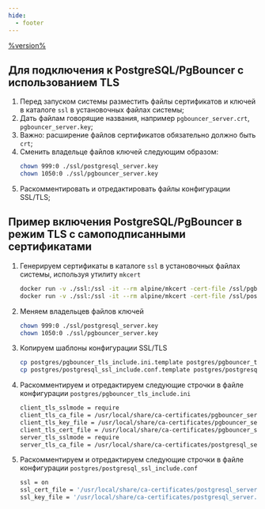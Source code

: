 ```yaml
---
hide:
  - footer
---
```


<a href="/changelog/on-premise-changelog/#%version%" class="version-tag">%version%</a>

## Для подключения к PostgreSQL/PgBouncer с использованием TLS
1. Перед запуском системы разместить файлы сертификатов и ключей в каталоге `ssl` в установочных файлах системы;
2. Дать файлам говорящие названия, например `pgbouncer_server.crt`, `pgbouncer_server.key`;
3. Важно: расширение файлов сертификатов обязательно должно быть `crt`;
4. Сменить владельце файлов ключей следующим образом:
    ```bash
    chown 999:0 ./ssl/postgresql_server.key
    chown 1050:0 ./ssl/pgbouncer_server.key
    ```
5. Раскомментировать и отредактировать файлы конфигурации SSL/TLS;

## Пример включения PostgreSQL/PgBouncer в режим TLS с самоподписанными сертификатами
1. Генерируем сертификаты в каталоге `ssl` в установочных файлах системы, используя утилиту `mkcert`
    ```bash
    docker run -v ./ssl:/ssl -it --rm alpine/mkcert -cert-file /ssl/pgbouncer_server.crt -key-file /ssl/pgbouncer_server.key pgbouncer
    docker run -v ./ssl:/ssl -it --rm alpine/mkcert -cert-file /ssl/postgresql_server.crt -key-file /ssl/postgresql_server.key psql
    ```
2. Меняем владельцев файлов ключей
    ```bash
    chown 999:0 ./ssl/postgresql_server.key
    chown 1050:0 ./ssl/pgbouncer_server.key
    ```
3. Копируем шаблоны конфигурации SSL/TLS
    ```bash
    cp postgres/pgbouncer_tls_include.ini.template postgres/pgbouncer_tls_include.ini
    cp postgres/postgresql_ssl_include.conf.template postgres/postgresql_ssl_include.conf
    ```
4. Раскомментируем и отредактируем следующие строчки в файле конфигурации `postgres/pgbouncer_tls_include.ini`
    ```bash
    client_tls_sslmode = require
    client_tls_ca_file = /usr/local/share/ca-certificates/pgbouncer_server.crt
    client_tls_key_file = /usr/local/share/ca-certificates/pgbouncer_server.key
    client_tls_cert_file = /usr/local/share/ca-certificates/pgbouncer_server.crt
    server_tls_sslmode = require
    server_tls_ca_file = /usr/local/share/ca-certificates/postgresql_server.crt
    ```
5. Раскомментируем и отредактируем следующие строчки в файле конфигурации `postgres/postgresql_ssl_include.conf`
    ```bash
    ssl = on
    ssl_cert_file = '/usr/local/share/ca-certificates/postgresql_server.crt'
    ssl_key_file = '/usr/local/share/ca-certificates/postgresql_server.key'
    ```
